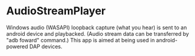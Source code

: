 # AudioStreamPlayer
Windows audio (WASAPI) loopback capture (what you hear) is sent to an android device and playbacked.
(Audio stream data can be transferred by "adb foward" command.)
This app is aimed at being used in android-powered DAP devices.
